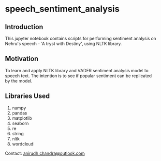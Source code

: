 # speech_sentiment_analysis

## Introduction

This jupyter notebook contains scripts for performing sentiment analysis on Nehru's speech - 'A tryst with Destiny', using NLTK library.

## Motivation

To learn and apply NLTK library and VADER sentiment analysis model to speech text. The intention is to see if popular sentiment can be replicated by the model.

## Libraries Used

1. numpy
2. pandas
3. matplotlib
4. seaborn
5. re
6. string
7. nltk
8. wordcloud

Contact: anirudh.chandra@outlook.com 
